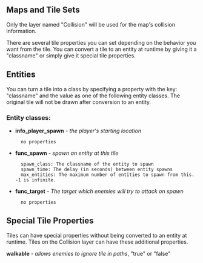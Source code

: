 ## Maps and Tile Sets

Only the layer named "Collision" will be used for the map's collision information.


There are several tile properties you can set depending on the behavior you want from the tile.
You can convert a tile to an entity at runtime by giving it a "classname" or simply give it special tile properties.

## Entities

You can turn a tile into a class by specifying a property with the key: "classname"
and the value as one of the following entity classes. The original tile will not be drawn after conversion to an entity.

### Entity classes:

* **info\_player\_spawn** - *the player's starting location*

		no properties

* **func\_spawn** - *spawn an entity at this tile*

		spawn_class: The classname of the entity to spawn
		spawn_time: The delay (in seconds) between entity spawns
		max_entities: The maximum number of entities to spawn from this. -1 is infinite.

* **func\_target** - *The target which enemies will try to attack on spawn*

		no properties

## Special Tile Properties

Tiles can have special properties without being converted to an entity at runtime. Tiles on the Collision layer can have these additional properties.

**walkable** - *allows enemies to ignore tile in paths*, "true" or "false"